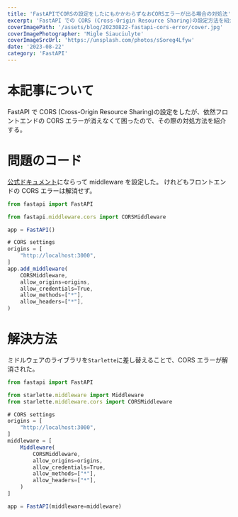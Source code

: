 ```yaml
---
title: 'FastAPIでCORSの設定をしたにもかかわらずなおCORSエラーが出る場合の対処法'
excerpt: 'FastAPI での CORS (Cross-Origin Resource Sharing)の設定方法を紹介する。'
coverImagePath: '/assets/blog/20230822-fastapi-cors-error/cover.jpg'
coverImagePhotographer: 'Migle Siauciulyte'
coverImageSrcUrl: 'https://unsplash.com/photos/sSoreg4Lfyw'
date: '2023-08-22'
category: 'FastAPI'
---
```


# 本記事について

FastAPI で CORS (Cross-Origin Resource Sharing)の設定をしたが、依然フロントエンドの CORS エラーが消えなくて困ったので、その際の対処方法を紹介する。

# 問題のコード

[公式ドキュメント](https://fastapi.tiangolo.com/tutorial/cors/)にならって middleware を設定した。
けれどもフロントエンドの CORS エラーは解消せず。

```ts
from fastapi import FastAPI

from fastapi.middleware.cors import CORSMiddleware

app = FastAPI()

# CORS settings
origins = [
    "http://localhost:3000",
]
app.add_middleware(
    CORSMiddleware,
    allow_origins=origins,
    allow_credentials=True,
    allow_methods=["*"],
    allow_headers=["*"],
)
```

# 解決方法

ミドルウェアのライブラリを`Starlette`に差し替えることで、CORS エラーが解消された。

```ts
from fastapi import FastAPI

from starlette.middleware import Middleware
from starlette.middleware.cors import CORSMiddleware

# CORS settings
origins = [
    "http://localhost:3000",
]
middleware = [
    Middleware(
        CORSMiddleware,
        allow_origins=origins,
        allow_credentials=True,
        allow_methods=["*"],
        allow_headers=["*"],
    )
]

app = FastAPI(middleware=middleware)
```
